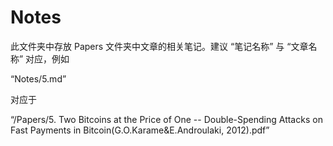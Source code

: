 # Notes

此文件夹中存放 Papers 文件夹中文章的相关笔记。建议 “笔记名称” 与 “文章名称” 对应，例如

“Notes/5.md”  

对应于

“/Papers/5. Two Bitcoins at the Price of One -- Double-Spending Attacks on Fast Payments in Bitcoin(G.O.Karame&E.Androulaki, 2012).pdf”
